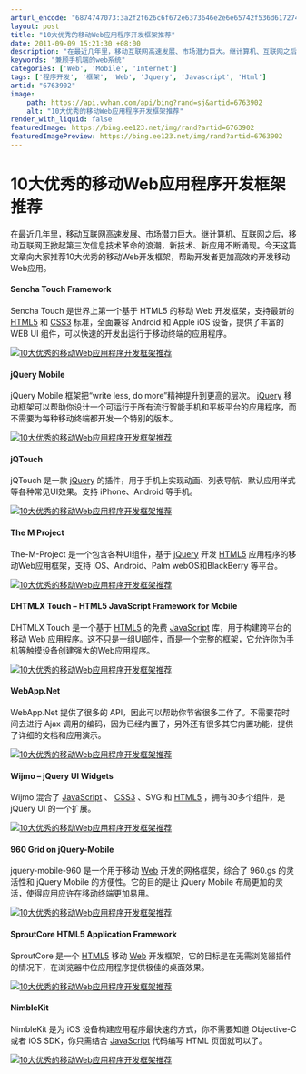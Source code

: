 ```yaml
---
arturl_encode: "6874747073:3a2f2f626c6f672e6373646e2e6e65742f536d617274546f6e:792f61727469636c652f64657461696c732f36373633393032"
layout: post
title: "10大优秀的移动Web应用程序开发框架推荐"
date: 2011-09-09 15:21:30 +08:00
description: "在最近几年里，移动互联网高速发展、市场潜力巨大。继计算机、互联网之后，移动互联网正掀起第三次信息技术"
keywords: "兼顾手机端的web系统"
categories: ['Web', 'Mobile', 'Internet']
tags: ['程序开发', '框架', 'Web', 'Jquery', 'Javascript', 'Html']
artid: "6763902"
image:
    path: https://api.vvhan.com/api/bing?rand=sj&artid=6763902
    alt: "10大优秀的移动Web应用程序开发框架推荐"
render_with_liquid: false
featuredImage: https://bing.ee123.net/img/rand?artid=6763902
featuredImagePreview: https://bing.ee123.net/img/rand?artid=6763902
---
```


# 10大优秀的移动Web应用程序开发框架推荐

在最近几年里，移动互联网高速发展、市场潜力巨大。继计算机、互联网之后，移动互联网正掀起第三次信息技术革命的浪潮，新技术、新应用不断涌现。今天这篇文章向大家推荐10大优秀的移动Web开发框架，帮助开发者更加高效的开发移动Web应用。

#### Sencha Touch Framework

Sencha Touch 是世界上第一个基于 HTML5 的移动 Web 开发框架，支持最新的
[HTML5](http://www.cnblogs.com/lhb25/category/146076.html)
和
[CSS3](http://www.cnblogs.com/lhb25/category/146075.html)
标准，全面兼容 Android 和 Apple iOS 设备，提供了丰富的 WEB UI 组件，可以快速的开发出运行于移动终端的应用程序。

[![10大优秀的移动Web应用程序开发框架推荐](https://i-blog.csdnimg.cn/blog_migrate/793ba6ee2e6a033cfd5f12a3dee2b908.jpeg)](http://www.sencha.com/products/touch/)

#### jQuery Mobile

jQuery Mobile 框架把“write less, do more”精神提升到更高的层次。
[jQuery](http://www.cnblogs.com/lhb25/category/277997.html)
移动框架可以帮助你设计一个可运行于所有流行智能手机和平板平台的应用程序，而不需要为每种移动终端都开发一个特别的版本。

[![10大优秀的移动Web应用程序开发框架推荐](https://i-blog.csdnimg.cn/blog_migrate/e90e46592197c352198b5fb655302407.png)](http://jquerymobile.com/)

#### jQTouch

jQTouch 是一款
[jQuery](http://www.cnblogs.com/lhb25/category/277997.html)
的插件，用于手机上实现动画、列表导航、默认应用样式等各种常见UI效果。支持 iPhone、Android 等手机。

[![10大优秀的移动Web应用程序开发框架推荐](https://i-blog.csdnimg.cn/blog_migrate/d7ee12081ab979c878dd9fe61c24cb62.png)](http://jqtouch.com/)

#### The M Project

The-M-Project 是一个包含各种UI组件，基于
[jQuery](http://www.cnblogs.com/lhb25/category/277997.html)
开发
[HTML5](http://www.cnblogs.com/lhb25/category/146076.html)
应用程序的移动Web应用框架，支持 iOS、Android、Palm webOS和BlackBerry 等平台。

[![10大优秀的移动Web应用程序开发框架推荐](https://i-blog.csdnimg.cn/blog_migrate/6fd5f510a59ab2ecdc01b7563a8712c8.png)](http://the-m-project.net/)

#### DHTMLX Touch – HTML5 JavaScript Framework for Mobile

DHTMLX Touch 是一个基于
[HTML5](http://www.cnblogs.com/lhb25/category/146076.html)
的免费
[JavaScript](http://www.cnblogs.com/lhb25/category/146074.html)
库，用于构建跨平台的移动 Web 应用程序。这不只是一组UI部件，而是一个完整的框架，它允许你为手机等触摸设备创建强大的Web应用程序。

[![10大优秀的移动Web应用程序开发框架推荐](https://i-blog.csdnimg.cn/blog_migrate/89a33a2c4ce41b16b9a474b804e77b40.png)](http://www.dhtmlx.com/touch/)

#### WebApp.Net

WebApp.Net 提供了很多的 API，因此可以帮助你节省很多工作了。不需要花时间去进行 Ajax 调用的编码，因为已经内置了，另外还有很多其它内置功能，提供了详细的文档和应用演示。

[![10大优秀的移动Web应用程序开发框架推荐](https://i-blog.csdnimg.cn/blog_migrate/93c4cc08b80a394d3122709a6234fe57.png)](http://webapp-net.com/)

#### Wijmo – jQuery UI Widgets

Wijmo 混合了
[JavaScript](http://www.cnblogs.com/lhb25/category/146074.html)
、
[CSS3](http://www.cnblogs.com/lhb25/category/146075.html)
、SVG 和
[HTML5](http://www.cnblogs.com/lhb25/category/146076.html)
，拥有30多个组件，是 jQuery UI 的一个扩展。

[![10大优秀的移动Web应用程序开发框架推荐](https://i-blog.csdnimg.cn/blog_migrate/63741de0a7755333f4487633ecb8010b.png)](http://wijmo.com/)

#### 960 Grid on jQuery-Mobile

jquery-mobile-960 是一个用于移动
[Web](http://www.cnblogs.com/lhb25/tag/web/)
开发的网格框架，综合了 960.gs 的灵活性和 jQuery Mobile 的方便性。它的目的是让 jQuery Mobile 布局更加的灵活，使得应用应许在移动终端更加易用。

[![10大优秀的移动Web应用程序开发框架推荐](https://i-blog.csdnimg.cn/blog_migrate/01c8476c9a2e439fb95c7c742bea6953.jpeg)](http://jeromeetienne.github.com/jquery-mobile-960/)

#### SproutCore HTML5 Application Framework

SproutCore 是一个
[HTML5](http://www.cnblogs.com/lhb25/category/146076.html)
移动
[Web](http://www.cnblogs.com/lhb25/tag/web/)
开发框架，它的目标是在无需浏览器插件的情况下，在浏览器中位应用程序提供极佳的桌面效果。

[![10大优秀的移动Web应用程序开发框架推荐](https://i-blog.csdnimg.cn/blog_migrate/5790b97694f43a7881eea7637d26b0fa.png)](http://www.sproutcore.com/about/)

#### NimbleKit

NimbleKit 是为 iOS 设备构建应用程序最快速的方式，你不需要知道 Objective-C 或者 iOS SDK，你只需结合
[JavaScript](http://www.cnblogs.com/lhb25/category/146074.html)
代码编写 HTML 页面就可以了。

[![10大优秀的移动Web应用程序开发框架推荐](https://i-blog.csdnimg.cn/blog_migrate/7289b42a6d11b41f0e727b5da125a07f.png)](http://www.nimblekit.com/index.php)